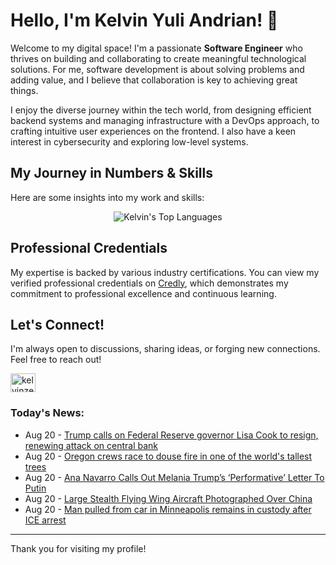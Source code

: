 # Hello, I'm Kelvin Yuli Andrian! 👋

Welcome to my digital space! I'm a passionate **Software Engineer** who thrives on building and collaborating to create meaningful technological solutions. For me, software development is about solving problems and adding value, and I believe that collaboration is key to achieving great things.

I enjoy the diverse journey within the tech world, from designing efficient backend systems and managing infrastructure with a DevOps approach, to crafting intuitive user experiences on the frontend. I also have a keen interest in cybersecurity and exploring low-level systems.

## My Journey in Numbers & Skills

Here are some insights into my work and skills:

<p align="center">
  <img src="https://github-readme-stats.vercel.app/api/top-langs/?username=kelvinzer0&layout=compact&theme=radical" alt="Kelvin's Top Languages" />
</p>

## Professional Credentials

My expertise is backed by various industry certifications. You can view my verified professional credentials on [Credly](https://www.credly.com/users/kelvin-yuli-andrian/badges), which demonstrates my commitment to professional excellence and continuous learning.

## Let's Connect!

I'm always open to discussions, sharing ideas, or forging new connections. Feel free to reach out!

<p align="left">
    <a href="https://linkedin.com/in/kelvinzero" target="blank"><img align="center" src="https://cdn.jsdelivr.net/npm/simple-icons@3.0.1/icons/linkedin.svg" alt="kelvinzero" height="30" width="40" /></a>
</p>

### Today's News:

<!-- feed start -->
- Aug 20 - [Trump calls on Federal Reserve governor Lisa Cook to resign, renewing attack on central bank](https://www.yahoo.com/news/articles/trump-calls-federal-governor-lisa-150516185.html)
- Aug 20 - [Oregon crews race to douse fire in one of the world's tallest trees](https://www.yahoo.com/news/articles/oregon-crews-race-douse-fire-173709859.html)
- Aug 20 - [Ana Navarro Calls Out Melania Trump’s ‘Performative’ Letter To Putin](https://www.yahoo.com/news/articles/ana-navarro-calls-melania-trump-181056217.html)
- Aug 20 - [Large Stealth Flying Wing Aircraft Photographed Over China](https://www.yahoo.com/news/articles/large-stealth-flying-wing-aircraft-171309689.html)
- Aug 20 - [Man pulled from car in Minneapolis remains in custody after ICE arrest](https://www.yahoo.com/news/articles/man-pulled-car-minneapolis-remains-162831170.html)
<!-- feed end -->

---

Thank you for visiting my profile!
